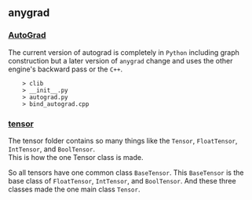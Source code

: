 ## anygrad

### [AutoGrad](anygrad\AutoGrad)
The current version of autograd is completely in `Python` including graph construction but a later version of `anygrad` change and uses the other engine's backward pass or the `C++`.
```text
    > clib
    > __init__.py
    > autograd.py
    > bind_autograd.cpp
```

### [tensor](anygrad\tensor)
The tensor folder contains so many things like the `Tensor`, `FloatTensor`, `IntTensor`, and `BoolTensor`.  
This is how the one Tensor class is made.

So all tensors have one common class `BaseTensor`. This `BaseTensor` is the base class of `FloatTensor`, `IntTensor`, and `BoolTensor`.
And these three classes made the one main class `Tensor`.

